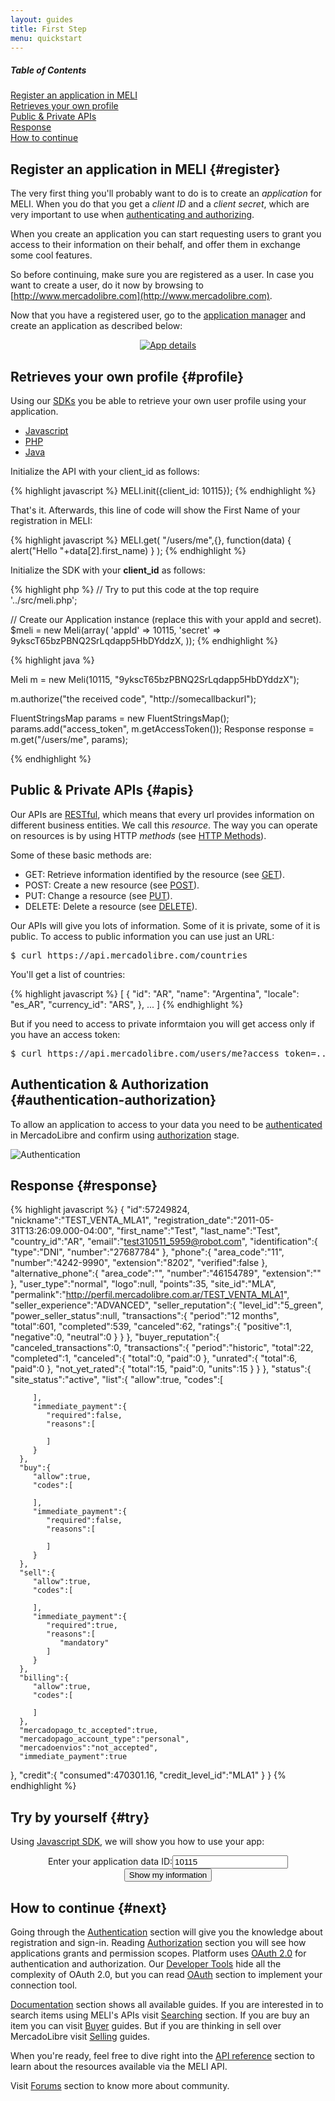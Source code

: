 ```yaml
---
layout: guides
title: First Step
menu: quickstart
---
```



<div class="contents">
<h5>Table of Contents</h5>

<dl>
  <dt><a href="javascript:void(0)" onClick="goToByScroll('register')">Register an application in MELI</a></dt>
  <dt><a href="javascript:void(0)" onClick="goToByScroll('profile')">Retrieves your own profile</a></dt>
  <dt><a href="javascript:void(0)" onClick="goToByScroll('apis')">Public &amp; Private APIs</a></dt>
  <dt><a href="javascript:void(0)" onClick="goToByScroll('response')">Response</a></dt>
  <dt><a href="javascript:void(0)" onClick="goToByScroll('next')">How to continue</a></dt>
</dl>
</div>

## Register an application in MELI {#register}


The very first thing you'll probably want to do is to create an _application_ for MELI. When you do that you get a _client ID_ and a _client secret_, which are very important to use when [authenticating and authorizing](/authentication-and-authorization).

When you create an application you can start requesting users to grant you access to their information on their behalf, and offer them in exchange some cool features.

So before continuing, make sure you are registered as a user. In case you want to create a user, do it now by browsing to [http://www.mercadolibre.com](http://www.mercadolibre.com).

Now that you have a registered user, go to the [application manager](http://applications.mercadolibre.com) and create an application as described below:

<center>
  <a href="/images/application-detail.png">
      <img src="/images/application-detail.png" alt="App details">
  </a>
</center>

## Retrieves your own profile {#profile}

Using our [SDKs](/javascript-sdk) you be able to retrieve your own user profile using your application. 


<div id="code">
	<ul>
		<li><a href="#javascript">Javascript</a></li>
		<li><a href="#php">PHP</a></li>
		<li><a href="#java">Java</a></li>
	</ul>
	<div>
		<div id="javascript">
Initialize the API with your client_id as follows:

{% highlight javascript %}
MELI.init({client_id: 10115});
{% endhighlight %}
				

That's it. Afterwards, this line of code will show the First Name of your registration in MELI:

{% highlight javascript %}
MELI.get(
  "/users/me",{},
    function(data) { alert("Hello "+data[2].first_name) }
);
{% endhighlight %}
		</div>
		<div id="php">
Initialize the SDK with your __client_id__ as follows:

{% highlight php %}
// Try to put this code at the top
require '../src/meli.php';

// Create our Application instance (replace this with your appId and secret).
$meli = new Meli(array(
    'appId'         => 10115,
    'secret'        => 9ykscT65bzPBNQ2SrLqdapp5HbDYddzX,
));
			{% endhighlight %}
		</div>
		<div id="java">
			{% highlight java %}

Meli m = new Meli(10115, "9ykscT65bzPBNQ2SrLqdapp5HbDYddzX");

m.authorize("the received code", "http://somecallbackurl");

FluentStringsMap params = new FluentStringsMap();
params.add("access_token", m.getAccessToken());
Response response = m.get("/users/me", params);

{% endhighlight %}
		</div>
	</div>
</div>

<script type="text/javascript">
	$("#code").tabNavigator();
</script>

## Public &amp; Private APIs {#apis}


Our APIs are [RESTful](http://es.wikipedia.org/wiki/Representational_State_Transfer), which means that every url provides information on different business entities. We call this _resource_. The way you can operate on resources is by using HTTP _methods_ (see [HTTP Methods](http://www.w3.org/Protocols/rfc2616/rfc2616-sec9.html#sec9)).  

Some of these basic methods are:
* GET: Retrieve information identified by the resource (see [GET](http://www.w3.org/Protocols/rfc2616/rfc2616-sec9.html#sec9.3)).
* POST: Create a new resource (see [POST](http://www.w3.org/Protocols/rfc2616/rfc2616-sec9.html#sec9.5)).
* PUT: Change a resource (see [PUT](http://www.w3.org/Protocols/rfc2616/rfc2616-sec9.html#sec9.6)).
* DELETE: Delete a resource (see [DELETE](http://www.w3.org/Protocols/rfc2616/rfc2616-sec9.html#sec9.7)).


Our APIs will give you lots of information. Some of it is private, some of it is public. To access to public information you can use just an URL:

<pre class="terminal">$ curl https://api.mercadolibre.com/countries</pre>

You'll get a list of countries:
    
{% highlight javascript %}
[
  {
    "id": "AR",
    "name": "Argentina",
    "locale": "es_AR",
    "currency_id": "ARS",
  },
  ...
]
{% endhighlight %}

But if you need to access to private informtaion you will get access only if you have an access token:

<pre class="terminal">$ curl https://api.mercadolibre.com/users/me?access_token=...</pre>

## Authentication &amp; Authorization {#authentication-authorization}

To allow an application to access to your data you need to be [authenticated](/authentication) in MercadoLibre and confirm using [authorization](/authorization) stage. 

<img src="/images/authentication-authorization.png" alt="Authentication" />


## Response {#response}


{% highlight javascript %}
{
   "id":57249824,
   "nickname":"TEST_VENTA_MLA1",
   "registration_date":"2011-05-31T13:26:09.000-04:00",
   "first_name":"Test",
   "last_name":"Test",
   "country_id":"AR",
   "email":"test310511_5959@robot.com",
   "identification":{
      "type":"DNI",
      "number":"27687784"
   },
   "phone":{
      "area_code":"11",
      "number":"4242-9990",
      "extension":"8202",
      "verified":false
   },
   "alternative_phone":{
      "area_code":"",
      "number":"46154789",
      "extension":""
   },
   "user_type":"normal",
   "logo":null,
   "points":35,
   "site_id":"MLA",
   "permalink":"http://perfil.mercadolibre.com.ar/TEST_VENTA_MLA1",
   "seller_experience":"ADVANCED",
   "seller_reputation":{
      "level_id":"5_green",
      "power_seller_status":null,
      "transactions":{
         "period":"12 months",
         "total":601,
         "completed":539,
         "canceled":62,
         "ratings":{
            "positive":1,
            "negative":0,
            "neutral":0
         }
      }
   },
   "buyer_reputation":{
      "canceled_transactions":0,
      "transactions":{
         "period":"historic",
         "total":22,
         "completed":1,
         "canceled":{
            "total":0,
            "paid":0
         },
         "unrated":{
            "total":6,
            "paid":0
         },
         "not_yet_rated":{
            "total":15,
            "paid":0,
            "units":15
         }
      }
   },
   "status":{
      "site_status":"active",
      "list":{
         "allow":true,
         "codes":[

         ],
         "immediate_payment":{
            "required":false,
            "reasons":[

            ]
         }
      },
      "buy":{
         "allow":true,
         "codes":[

         ],
         "immediate_payment":{
            "required":false,
            "reasons":[

            ]
         }
      },
      "sell":{
         "allow":true,
         "codes":[

         ],
         "immediate_payment":{
            "required":true,
            "reasons":[
               "mandatory"
            ]
         }
      },
      "billing":{
         "allow":true,
         "codes":[

         ]
      },
      "mercadopago_tc_accepted":true,
      "mercadopago_account_type":"personal",
      "mercadoenvios":"not_accepted",
      "immediate_payment":true
   },
   "credit":{
      "consumed":470301.16,
      "credit_level_id":"MLA1"
   }
}
{% endhighlight %}



## Try by yourself {#try}

Using [Javascript SDK](/javascript-sdk), we will show you how to use your app:

<center>
  Enter your application data ID:<input id="target" type="text" value="10115" />
  <input class="ch-btn ch-btn-small" type="button" id="show-my-info" value="Show my information"/>
</center>

<script>
    $(document).ready(function() {
 
        $('#show-my-info').click(function() {
          var ID = parseInt($('#target').val());
          console.log(ID);

          MELI.init({client_id: ID});
          MELI.logout();

          MELI.login(function() {

            MELI.get('/users/me', null, function(data) {
              
              var userInfo = JSON.stringify(data[2]);
              console.log(userInfo);
            });

          });
        });
     });
</script>


## How to continue {#next}

Going through the [Authentication](/authentication) section will give you the knowledge about registration and sign-in. Reading [Authorization](/authorization) section you will see how applications grants and permission scopes. Platform uses [OAuth 2.0](http://tools.ietf.org/pdf/draft-ietf-oauth-v2-12.pdf) for authentication and authorization. Our [Developer Tools](/javascript-sdk) hide all the complexity of OAuth 2.0, but you can read [OAuth](/oauth-introduction) section to implement your connection tool. 

[Documentation](/guides) section shows all available guides. If you are interested in to search items using MELI's APIs visit [Searching](/search-visual-introduction) section. If you are buy an item you can visit [Buyer](/bookmarks) guides. But if you are thinking in sell over MercadoLibre visit [Selling](/listing-introduction) guides.

When you're ready, feel free to dive right into the [API reference](/guide-appendix) section to learn about the resources available via the MELI API.

Visit [Forums](/discuss) section to know more about community. 

